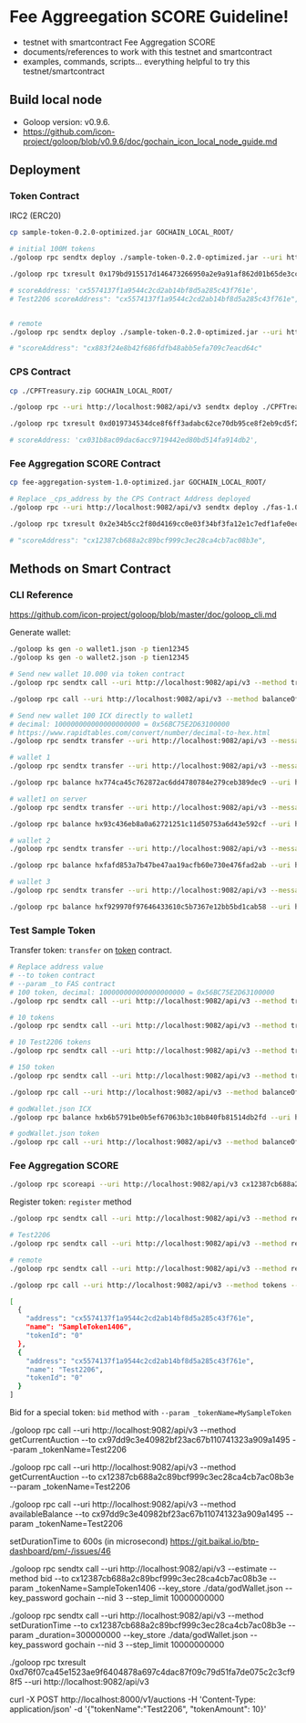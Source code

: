 # Fee Aggreegation SCORE Guideline!

- testnet with smartcontract Fee Aggregation SCORE
- documents/references to work with this testnet and smartcontract
- examples, commands, scripts... everything helpful to try this testnet/smartcontract

## Build local node

- Goloop version: v0.9.6.
- https://github.com/icon-project/goloop/blob/v0.9.6/doc/gochain_icon_local_node_guide.md

## Deployment

### Token Contract

IRC2 (ERC20)

```bash
cp sample-token-0.2.0-optimized.jar GOCHAIN_LOCAL_ROOT/

# initial 100M tokens
./goloop rpc sendtx deploy ./sample-token-0.2.0-optimized.jar --uri http://localhost:9082/api/v3 --key_store ./data/godWallet.json --key_password gochain --nid 3 --step_limit 10000000000 --content_type application/java --param _name=Test2206 --param _symbol=ST2206 --param _decimals=0x12 --param _initialSupply=0x52B7D2DCC80CD2E4000000

./goloop rpc txresult 0x179bd915517d146473266950a2e9a91af862d01b65de3cca47b06f9a4d04de48 --uri http://localhost:9082/api/v3

# scoreAddress: 'cx5574137f1a9544c2cd2ab14bf8d5a285c43f761e',
# Test2206 scoreAddress": "cx5574137f1a9544c2cd2ab14bf8d5a285c43f761e",


# remote
./goloop rpc sendtx deploy ./sample-token-0.2.0-optimized.jar --uri http://localhost:9082/api/v3 --key_store ./data/godWallet.json --key_password gochain --nid 3 --step_limit 10000000000 --content_type application/java --param _name=Test2206 --param _symbol=ST2206 --param _decimals=0x12 --param _initialSupply=0x52B7D2DCC80CD2E4000000

# "scoreAddress": "cx883f24e8b42f686fdfb48abb5efa709c7eacd64c"
```

### CPS Contract

```bash
cp ./CPFTreasury.zip GOCHAIN_LOCAL_ROOT/

./goloop rpc --uri http://localhost:9082/api/v3 sendtx deploy ./CPFTreasury.zip --key_store ./data/godWallet.json --key_password gochain --nid 3 --step_limit 13610920001 --content_type application/zip

./goloop rpc txresult 0xd019734534dce8f6ff3adabc62ce70db95ce8f2eb9cd5f297b8266149099156d --uri http://localhost:9082/api/v3

# scoreAddress: 'cx031b8ac09dac6acc9719442ed80bd514fa914db2',
```

### Fee Aggregation SCORE Contract

```bash
cp fee-aggregation-system-1.0-optimized.jar GOCHAIN_LOCAL_ROOT/

# Replace _cps_address by the CPS Contract Address deployed
./goloop rpc --uri http://localhost:9082/api/v3 sendtx deploy ./fas-1.0.4.jar --key_store ./data/godWallet.json --key_password gochain --nid 3 --step_limit 10000000000 --content_type application/java --param _cps_address="cx031b8ac09dac6acc9719442ed80bd514fa914db2"

./goloop rpc txresult 0x2e34b5cc2f80d4169cc0e03f34bf3fa12e1c7edf1afe0ec9c9e1a70ed9c3e604 --uri http://localhost:9082/api/v3

# "scoreAddress": "cx12387cb688a2c89bcf999c3ec28ca4cb7ac08b3e",
```

## Methods on Smart Contract

### CLI Reference

https://github.com/icon-project/goloop/blob/master/doc/goloop_cli.md

Generate wallet:

```bash
./goloop ks gen -o wallet1.json -p tien12345
./goloop ks gen -o wallet2.json -p tien12345

# Send new wallet 10.000 via token contract
./goloop rpc sendtx call --uri http://localhost:9082/api/v3 --method transfer --to cx7f0bcc3fba6303536e2363a94df799aa7ec6c0cf --param _to=hx095973fa66ae5ed5d3164cd3c5116bd2efe52255 --param _value=0x10000 --key_store ./data/godWallet.json --key_password gochain --step_limit 10000000000 --nid 3

./goloop rpc call --uri http://localhost:9082/api/v3 --method balanceOf --to cx7f0bcc3fba6303536e2363a94df799aa7ec6c0cf --param _owner=hx095973fa66ae5ed5d3164cd3c5116bd2efe52255

# Send new wallet 100 ICX directly to wallet1
# decimal: 100000000000000000000 = 0x56BC75E2D63100000
# https://www.rapidtables.com/convert/number/decimal-to-hex.html
./goloop rpc sendtx transfer --uri http://localhost:9082/api/v3 --message "Pay 100 ICX" --to hx774ca45c762872ac6dd4780784e279ceb389dec9 --value 0x56BC75E2D63100000 --key_store ./data/godWallet.json --key_password gochain --step_limit 10000000000 --nid 3

# wallet 1
./goloop rpc sendtx transfer --uri http://localhost:9082/api/v3 --message "Pay 500 ICX" --to hx774ca45c762872ac6dd4780784e279ceb389dec9 --value 0x1B1AE4D6E2EF500000 --key_store ./data/godWallet.json --key_password gochain --step_limit 10000000000 --nid 3

./goloop rpc balance hx774ca45c762872ac6dd4780784e279ceb389dec9 --uri http://localhost:9082/api/v3

# wallet1 on server
./goloop rpc sendtx transfer --uri http://localhost:9082/api/v3 --message "Pay 100.000 ICX" --to hx93c436eb8a0a62721251c11d50753a6d43e592cf --value 0xD3C21BCECCEDA1000000 --key_store ./data/godWallet.json --key_password gochain --step_limit 10000000000 --nid 3

./goloop rpc balance hx93c436eb8a0a62721251c11d50753a6d43e592cf --uri http://localhost:9082/api/v3

# wallet 2
./goloop rpc sendtx transfer --uri http://localhost:9082/api/v3 --message "Pay 500 ICX" --to hxfafd853a7b47be47aa19acfb60e730e476fad2ab --value 0x1B1AE4D6E2EF500000 --key_store ./data/godWallet.json --key_password gochain --step_limit 10000000000 --nid 3

./goloop rpc balance hxfafd853a7b47be47aa19acfb60e730e476fad2ab --uri http://localhost:9082/api/v3

# wallet 3
./goloop rpc sendtx transfer --uri http://localhost:9082/api/v3 --message "Pay 500 ICX" --to hxf929970f97646433610c5b7367e12bb5bd1cab58 --value 0x1B1AE4D6E2EF500000 --key_store ./data/godWallet.json --key_password gochain --step_limit 10000000000 --nid 3

./goloop rpc balance hxf929970f97646433610c5b7367e12bb5bd1cab58 --uri http://localhost:9082/api/v3
```

### Test Sample Token

Transfer token: `transfer` on [token](#tokencontract) contract.

```bash
# Replace address value
# --to token contract
# --param _to FAS contract
# 100 token, decimal: 100000000000000000000 = 0x56BC75E2D63100000
./goloop rpc sendtx call --uri http://localhost:9082/api/v3 --method transfer --to cx5574137f1a9544c2cd2ab14bf8d5a285c43f761e --param _to=cx12387cb688a2c89bcf999c3ec28ca4cb7ac08b3e --param _value=0x56BC75E2D63100000 --key_store ./data/godWallet.json --key_password gochain --step_limit 10000000000 --nid 3

# 10 tokens
./goloop rpc sendtx call --uri http://localhost:9082/api/v3 --method transfer --to cx5574137f1a9544c2cd2ab14bf8d5a285c43f761e --param _to=cx12387cb688a2c89bcf999c3ec28ca4cb7ac08b3e --param _value=0x8AC7230489E80000 --key_store ./data/godWallet.json --key_password gochain --step_limit 10000000000 --nid 3

# 10 Test2206 tokens
./goloop rpc sendtx call --uri http://localhost:9082/api/v3 --method transfer --to cx5574137f1a9544c2cd2ab14bf8d5a285c43f761e --param _to=cx12387cb688a2c89bcf999c3ec28ca4cb7ac08b3e --param _value=0x8AC7230489E80000 --key_store ./data/godWallet.json --key_password gochain --step_limit 10000000000 --nid 3

# 150 token
./goloop rpc sendtx call --uri http://localhost:9082/api/v3 --method transfer --to cx5574137f1a9544c2cd2ab14bf8d5a285c43f761e --param _to=cx12387cb688a2c89bcf999c3ec28ca4cb7ac08b3e --param _value=0x821AB0D4414980000 --key_store ./data/godWallet.json --key_password gochain --step_limit 10000000000 --nid 3

./goloop rpc call --uri http://localhost:9082/api/v3 --method balanceOf --to cx5574137f1a9544c2cd2ab14bf8d5a285c43f761e --param _owner=cx12387cb688a2c89bcf999c3ec28ca4cb7ac08b3e

# godWallet.json ICX
./goloop rpc balance hxb6b5791be0b5ef67063b3c10b840fb81514db2fd --uri http://localhost:9082/api/v3

# godWallet.json token
./goloop rpc call --uri http://localhost:9082/api/v3 --method balanceOf --to cx5574137f1a9544c2cd2ab14bf8d5a285c43f761e --param _owner=hxb6b5791be0b5ef67063b3c10b840fb81514db2fd
```

### Fee Aggregation SCORE

```bash
./goloop rpc scoreapi --uri http://localhost:9082/api/v3 cx12387cb688a2c89bcf999c3ec28ca4cb7ac08b3e
```

Register token: `register` method

```bash
./goloop rpc sendtx call --uri http://localhost:9082/api/v3 --method registerIRC2 --to cx12387cb688a2c89bcf999c3ec28ca4cb7ac08b3e --param _tokenName=SampleToken1406 --param _tokenAddress=cx5574137f1a9544c2cd2ab14bf8d5a285c43f761e --key_store ./data/godWallet.json --key_password gochain --step_limit 10000000000 --nid 3

# Test2206
./goloop rpc sendtx call --uri http://localhost:9082/api/v3 --method registerIRC2 --to cx12387cb688a2c89bcf999c3ec28ca4cb7ac08b3e --param _tokenName=Test2206 --param _tokenAddress=cx5574137f1a9544c2cd2ab14bf8d5a285c43f761e --key_store ./data/godWallet.json --key_password gochain --step_limit 10000000000 --nid 3

# remote
./goloop rpc sendtx call --uri http://localhost:9082/api/v3 --method registerIRC2 --to cx97dd9c3e40982bf23ac67b110741323a909a1495 --param _tokenName=Test2206 --param _tokenAddress=cx883f24e8b42f686fdfb48abb5efa709c7eacd64c --key_store ./data/godWallet.json --key_password gochain --step_limit 10000000000 --nid 3

./goloop rpc call --uri http://localhost:9082/api/v3 --method tokens --to cx97dd9c3e40982bf23ac67b110741323a909a1495

[
  {
    "address": "cx5574137f1a9544c2cd2ab14bf8d5a285c43f761e",
    "name": "SampleToken1406",
    "tokenId": "0"
  },
  {
    "address": "cx5574137f1a9544c2cd2ab14bf8d5a285c43f761e",
    "name": "Test2206",
    "tokenId": "0"
  }
]
```

Bid for a special token: `bid` method with `--param _tokenName=MySampleToken`

./goloop rpc call --uri http://localhost:9082/api/v3 --method getCurrentAuction --to cx97dd9c3e40982bf23ac67b110741323a909a1495 --param _tokenName=Test2206

./goloop rpc call --uri http://localhost:9082/api/v3 --method getCurrentAuction --to cx12387cb688a2c89bcf999c3ec28ca4cb7ac08b3e --param _tokenName=Test2206

./goloop rpc call --uri http://localhost:9082/api/v3 --method availableBalance --to cx97dd9c3e40982bf23ac67b110741323a909a1495 --param _tokenName=Test2206

setDurationTime to 600s (in microsecond)
https://git.baikal.io/btp-dashboard/pm/-/issues/46

./goloop rpc sendtx call --uri http://localhost:9082/api/v3 --estimate --method bid --to cx12387cb688a2c89bcf999c3ec28ca4cb7ac08b3e --param _tokenName=SampleToken1406 --key_store ./data/godWallet.json --key_password gochain --nid 3 --step_limit 10000000000

./goloop rpc sendtx call --uri http://localhost:9082/api/v3 --method setDurationTime --to cx12387cb688a2c89bcf999c3ec28ca4cb7ac08b3e --param _duration=300000000 --key_store ./data/godWallet.json --key_password gochain --nid 3 --step_limit 10000000000

./goloop rpc txresult 0xd76f07ca45e1523ae9f6404878a697c4dac87f09c79d51fa7de075c2c3cf98f5 --uri http://localhost:9082/api/v3

curl -X POST http://localhost:8000/v1/auctions -H 'Content-Type: application/json' -d '{"tokenName":"Test2206", "tokenAmount": 10}'

